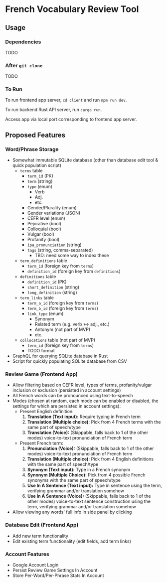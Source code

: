 # French Vocabulary Review Tool

## Usage

### Dependencies

TODO

### After `git clone`

TODO

### To Run

To run frontend app server, `cd client` and run `npm run dev`.

To run backend Rust API server, run `cargo run`.

Access app via local port corresponding to frontend app server.

## Proposed Features

### Word/Phrase Storage

- Somewhat immutable SQLite database (other than database edit tool & quick population script)
    - `terms` table
        - `term_id` (PK)
        - `term` (string)
        - `type` (enum)
            - Verb
            - Adj.
            - etc.
        - Gender/Plurality (enum)
        - Gender variations (JSON)
        - CEFR level (enum)
        - Pejorative (bool)
        - Colloquial (bool)
        - Vulgar (bool)
        - Profanity (bool)
        - `ipa_pronunciation` (string)
        - `tags` (string, comma-separated)
            - TBD: need some way to index these
    - `term_definitions` table
        - `term_id` (foreign key from `terms`)
        - `definition_id` (foreign key from `definitions`)
    - `definitions` table
        - `definition_id` (PK)
        - `short_definition` (string)
        - `long_definition` (string)
    - `term_links` table
        - `term_a_id` (foreign key from `terms`)
        - `term_b_id` (foreign key from `terms`)
        - `link_type` (enum)
            - Synonym
            - Related term (e.g. verb <-> adj., etc.)
            - Antonym (not part of MVP)
            - etc.
    - `collocations` table (not part of MVP)
        - `term_id` (foreign key from `terms`)
        - TODO format
- GraphQL for querying SQLite database in Rust
- Script for quickly populating SQLite database from CSV

### Review Game (Frontend App)

- Allow filtering based on CEFR level, types of terms, profanity/vulgar inclusion or exclusion (persisted in account settings)
- All French words can be pronounced using text-to-speech
- Modes (chosen at random, each mode can be enabled or disabled, the settings for which are persisted in account settings):
    - Present English definition:
        1. **Translation (Text input):** Require typing in French term
        2. **Translation (Multiple choice):** Pick from 4 French terms with the same part of speech/type
        3. **Translation (Voice):** (Skippable, falls back to 1 of the other modes) voice-to-text pronunciation of French term
    - Present French term:
        1. **Pronunciation (Voice):** (Skippable, falls back to 1 of the other modes) voice-to-text pronunciation of French term
        2. **Translation (Multiple choice):** Pick from 4 English definitions with the same part of speech/type
        3. **Synonym (Text input):** Type in a French synonym
        4. **Synonym (Multiple Choice):** Pick from 4 possible French synonyms with the same part of speech/type
        5. **Use In A Sentence (Text input):** Type in sentence using the term, verifying grammar and/or translation somehow
        6. **Use In A Sentence (Voice):** (Skippable, falls back to 1 of the other modes) voice-to-text sentence construction using the term, verifying grammar and/or translation somehow
- Allow viewing any words' full info in side panel by clicking

### Database Edit (Frontend App)

- Add new term functionality
- Edit existing term functionality (edit fields, add term links)

### Account Features

- Google Account Login
- Persist Review Game Settings In Account
- Store Per-Word/Per-Phrase Stats In Account
